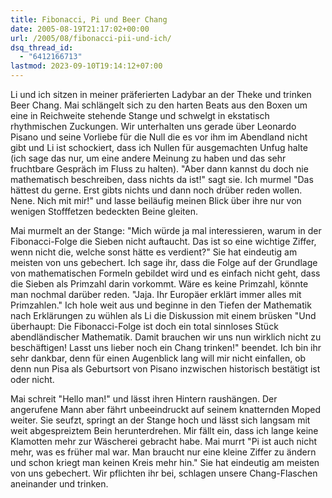 ```yaml
---
title: Fibonacci, Pi und Beer Chang
date: 2005-08-19T21:17:02+00:00
url: /2005/08/fibonacci-pii-und-ich/
dsq_thread_id:
  - "6412166713"
lastmod: 2023-09-10T19:14:12+07:00
---
```

Li und ich sitzen in meiner präferierten Ladybar an der Theke und trinken Beer Chang. Mai schlängelt sich zu den harten Beats aus den Boxen um eine in Reichweite stehende Stange und schwelgt in ekstatisch rhythmischen Zuckungen. Wir unterhalten uns gerade über Leonardo Pisano und seine Vorliebe für die Null die es vor ihm im Abendland nicht gibt und Li ist schockiert, dass ich Nullen für ausgemachten Unfug halte (ich sage das nur, um eine andere Meinung zu haben und das sehr fruchtbare Gespräch im Fluss zu halten). "Aber dann kannst du doch nie mathematisch beschreiben, dass nichts da ist!" sagt sie. Ich murmel "Das hättest du gerne. Erst gibts nichts und dann noch drüber reden wollen. Nene. Nich mit mir!" und lasse beiläufig meinen Blick über ihre nur von wenigen Stofffetzen bedeckten Beine gleiten.

Mai murmelt an der Stange: "Mich würde ja mal interessieren, warum in der Fibonacci-Folge die Sieben nicht auftaucht. Das ist so eine wichtige Ziffer, wenn nicht die, welche sonst hätte es verdient?" Sie hat eindeutig am meisten von uns gebechert. Ich sage ihr, dass die Folge auf der Grundlage von mathematischen Formeln gebildet wird und es einfach nicht geht, dass die Sieben als Primzahl darin vorkommt. Wäre es keine Primzahl, könnte man nochmal darüber reden. "Jaja. Ihr Europäer erklärt immer alles mit Primzahlen." Ich hole weit aus und beginne in den Tiefen der Mathematik nach Erklärungen zu wühlen als Li die Diskussion mit einem brüsken "Und überhaupt: Die Fibonacci-Folge ist doch ein total sinnloses Stück abendländischer Mathematik. Damit brauchen wir uns nun wirklich nicht zu beschäftigen! Lasst uns lieber noch ein Chang trinken!" beendet. Ich bin ihr sehr dankbar, denn für einen Augenblick lang will mir nicht einfallen, ob denn nun Pisa als Geburtsort von Pisano inzwischen historisch bestätigt ist oder nicht.

Mai schreit "Hello man!" und lässt ihren Hintern raushängen. Der angerufene Mann aber fährt unbeeindruckt auf seinem knatternden Moped weiter. Sie seufzt, springt an der Stange hoch und lässt sich langsam mit weit abgespreiztem Bein herunterdrehen. Mir fällt ein, dass ich lange keine Klamotten mehr zur Wäscherei gebracht habe. Mai murrt "Pi ist auch nicht mehr, was es früher mal war. Man braucht nur eine kleine Ziffer zu ändern und schon kriegt man keinen Kreis mehr hin." Sie hat eindeutig am meisten von uns gebechert. Wir pflichten ihr bei, schlagen unsere Chang-Flaschen aneinander und trinken.
